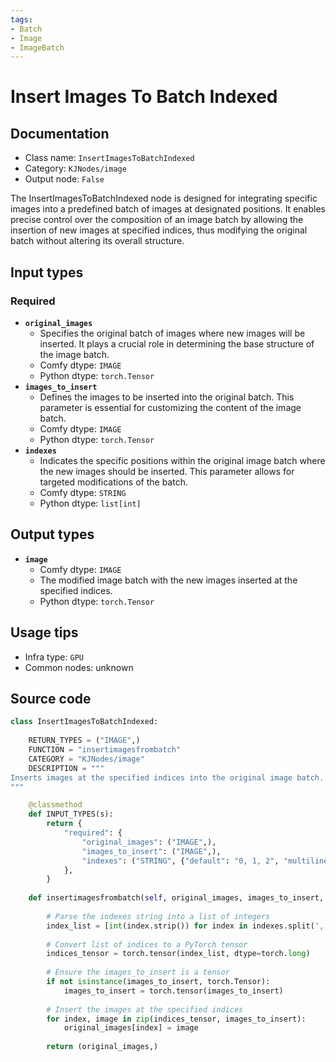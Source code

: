 ```yaml
---
tags:
- Batch
- Image
- ImageBatch
---
```


# Insert Images To Batch Indexed
## Documentation
- Class name: `InsertImagesToBatchIndexed`
- Category: `KJNodes/image`
- Output node: `False`

The InsertImagesToBatchIndexed node is designed for integrating specific images into a predefined batch of images at designated positions. It enables precise control over the composition of an image batch by allowing the insertion of new images at specified indices, thus modifying the original batch without altering its overall structure.
## Input types
### Required
- **`original_images`**
    - Specifies the original batch of images where new images will be inserted. It plays a crucial role in determining the base structure of the image batch.
    - Comfy dtype: `IMAGE`
    - Python dtype: `torch.Tensor`
- **`images_to_insert`**
    - Defines the images to be inserted into the original batch. This parameter is essential for customizing the content of the image batch.
    - Comfy dtype: `IMAGE`
    - Python dtype: `torch.Tensor`
- **`indexes`**
    - Indicates the specific positions within the original image batch where the new images should be inserted. This parameter allows for targeted modifications of the batch.
    - Comfy dtype: `STRING`
    - Python dtype: `list[int]`
## Output types
- **`image`**
    - Comfy dtype: `IMAGE`
    - The modified image batch with the new images inserted at the specified indices.
    - Python dtype: `torch.Tensor`
## Usage tips
- Infra type: `GPU`
- Common nodes: unknown


## Source code
```python
class InsertImagesToBatchIndexed:
    
    RETURN_TYPES = ("IMAGE",)
    FUNCTION = "insertimagesfrombatch"
    CATEGORY = "KJNodes/image"
    DESCRIPTION = """
Inserts images at the specified indices into the original image batch.
"""

    @classmethod
    def INPUT_TYPES(s):
        return {
            "required": {
                "original_images": ("IMAGE",),
                "images_to_insert": ("IMAGE",),
                "indexes": ("STRING", {"default": "0, 1, 2", "multiline": True}),
            },
        }
    
    def insertimagesfrombatch(self, original_images, images_to_insert, indexes):
        
        # Parse the indexes string into a list of integers
        index_list = [int(index.strip()) for index in indexes.split(',')]
        
        # Convert list of indices to a PyTorch tensor
        indices_tensor = torch.tensor(index_list, dtype=torch.long)
        
        # Ensure the images_to_insert is a tensor
        if not isinstance(images_to_insert, torch.Tensor):
            images_to_insert = torch.tensor(images_to_insert)
        
        # Insert the images at the specified indices
        for index, image in zip(indices_tensor, images_to_insert):
            original_images[index] = image
        
        return (original_images,)

```
